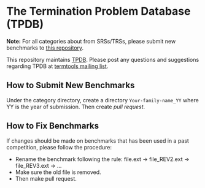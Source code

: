 # The Termination Problem Database (TPDB)

**Note:** For all categories about from SRSs/TRSs, please submit new benchmarks to [this repository](https://github.com/TermCOMP/TPDB).

This repository maintains [TPDB](http://termination-portal.org/wiki/TPDB).
Please post any questions and suggestions regarding TPDB at [termtools mailing list](mailto:termtools@lists.rwth-aachen.de).

## How to Submit New Benchmarks

Under the category directory, create a directory `Your-family-name_YY` where YY is the year of submission. Then create *pull request*.

## How to Fix Benchmarks

If changes should be made on benchmarks that has been used in a past competition, please follow the procedure:
- Rename the benchmark following the rule: file.ext -> file_REV2.ext -> file_REV3.ext -> ...
- Make sure the old file is removed.
- Then make pull request.
